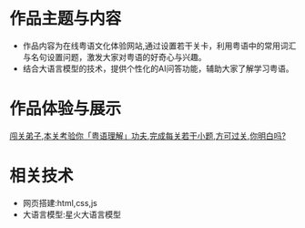 # 作品主题与内容

- 作品内容为在线粤语文化体验网站,通过设置若干关卡，利用粤语中的常用词汇与名句设置问题，激发大家对粤语的好奇心与兴趣。
- 结合大语言模型的技术，提供个性化的AI问答功能，辅助大家了解学习粤语。

# 作品体验与展示

[闯关弟子,本关考验你「粤语理解」功夫,完成每关若干小题,方可过关,你明白吗?](https://aliasrevir.github.io/EL-interaction-group/scr/page1/index.html)

# 相关技术

- 网页搭建:html,css,js
- 大语言模型:星火大语言模型
